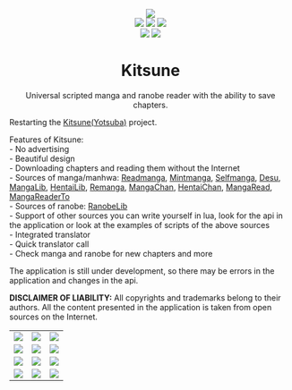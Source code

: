 <p style="text-align:center"><img src="https://user-images.githubusercontent.com/103780136/192371190-ccd56058-4a5b-4052-8fd8-a3b5f66e5291.png"/><br/>
   <img src="https://img.shields.io/badge/install_size-4.0 MB-brightgreen"/> <img src="https://img.shields.io/badge/version-1.8.2-blueviolet"/> <img src="https://img.shields.io/badge/android-7.0+-yellow"/><br/>
   <img src="https://img.shields.io/badge/manga_sources-11-brightgreen"/> <img src="https://img.shields.io/badge/randobe_sources-1-brightgreen"/>
</p>
<h1 style="text-align:center">Kitsune</h1>
<p style="text-align:center">Universal scripted manga and ranobe reader with the ability to save chapters.</p>
<p>Restarting the <a href="https://4pda.to/forum/index.php?showtopic=961133">Kitsune(Yotsuba)</a> project.</p>
<p>Features of Kitsune:<br/>
   - No advertising<br/>
   - Beautiful design<br/>
   - Downloading chapters and reading them without the Internet<br/>
   - Sources of manga/manhwa: <a href="https://readmanga.live">Readmanga</a>, <a href="https://mintmanga.live">Mintmanga</a>, <a href="https://selfmanga.live">Selfmanga</a>, <a href="https://desu.me">Desu</a>, <a href="https://mangalib.me">MangaLib</a>, <a href="https://v1.hentailib.org/?section=home-updates">HentaiLib</a>, <a href="https://remanga.org">Remanga</a>, <a href="https://manga-chan.me">MangaChan</a>, <a href="https://xxxxx.hentaichan.live">HentaiChan</a>, <a href="https://www.mangaread.org">MangaRead</a>, <a href="https://mangareader.to/home">MangaReaderTo</a><br/>
   - Sources of ranobe: <a href="https://ranobelib.me">RanobeLib</a><br/>
   - Support of other sources you can write yourself in lua, look for the api in the application or look at the examples of scripts of the above sources<br/>
   - Integrated translator<br/>
   - Quick translator call<br/>
   - Check manga and ranobe for new chapters and more
</p>
<p>The application is still under development, so there may be errors in the application and changes in the api.</p>
<p><strong>DISCLAIMER OF LIABILITY:</strong> All copyrights and trademarks belong to their authors. All the content presented in the application is taken from open sources on the Internet.</p>
<table>
   <tbody>
      <tr>
         <td style="vertical-align:top"><img src="https://user-images.githubusercontent.com/103780136/227778282-0335d306-ddf2-48a8-a31d-fa70215e0492.jpg"/></td>
         <td style="vertical-align:top"><img src="https://user-images.githubusercontent.com/103780136/227778286-33c41452-5aad-4b80-b28e-38b7eb322958.jpg"/></td>
         <td style="vertical-align:top"><img src="https://user-images.githubusercontent.com/103780136/227778302-3974ca9c-e090-410b-88c0-f57a636138c9.jpg"/></td>
      </tr>
      <tr>
         <td style="vertical-align:top"><img src="https://user-images.githubusercontent.com/103780136/227778306-55505cae-b9e8-46f8-ab90-fb2797215f6c.jpg"/></td>
         <td style="vertical-align:top"><img src="https://user-images.githubusercontent.com/103780136/229297662-e7d46626-de70-419a-ab1b-f4a0cc1985db.jpg"/></td>
         <td style="vertical-align:top"><img src="https://user-images.githubusercontent.com/103780136/229297851-56b52d87-883e-4255-b68e-84af2ebe4598.jpg"/></td>
      </tr>
      <tr>
         <td style="vertical-align:top"><img src="https://user-images.githubusercontent.com/103780136/229299239-534c88f8-7426-4d79-81a4-1c63242df6f5.jpg"/></td>
         <td style="vertical-align:top"><img src="https://user-images.githubusercontent.com/103780136/227778322-da522274-fe2d-46c7-b593-85039d723606.jpg"/></td>
         <td style="vertical-align:top"><img src="https://user-images.githubusercontent.com/103780136/227778327-fe58bf8e-b0bd-4a9e-bcb7-b207200dffd6.jpg"/></td>
      </tr>
      <tr>
         <td style="vertical-align:top"><img src="https://user-images.githubusercontent.com/103780136/227778332-08965e63-eaf7-4e00-b899-7defb9109fc3.jpg"/></td>
         <td style="vertical-align:top"><img src="https://user-images.githubusercontent.com/103780136/227778337-671101d4-7d76-4ec3-ba60-078ed6f1ea5e.jpg"/></td>
         <td style="vertical-align:top"><img src="https://user-images.githubusercontent.com/103780136/227778340-61b25971-7e32-4de8-b308-cc1c38fa3bd3.jpg"/></td>
      </tr>
   </tbody>
</table>
